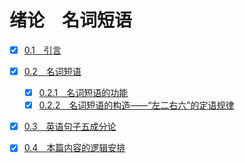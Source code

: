 # 绪论　名词短语

- [x] [0.1　引言](part1/chapter0/section1.md)

- [x] [0.2　名词短语](part1/chapter0/section2/README.md)
  - [x] [0.2.1　名词短语的功能](part1/chapter0/section2/subsection1.md)
  - [x] [0.2.2　名词短语的构造——“左二右六”的定语规律](part1/chapter0/section2/subsection2.md)
- [x] [0.3　英语句子五成分论](part1/chapter0/section3.md)
- [x] [0.4　本篇内容的逻辑安排](part1/chapter0/section4.md)

